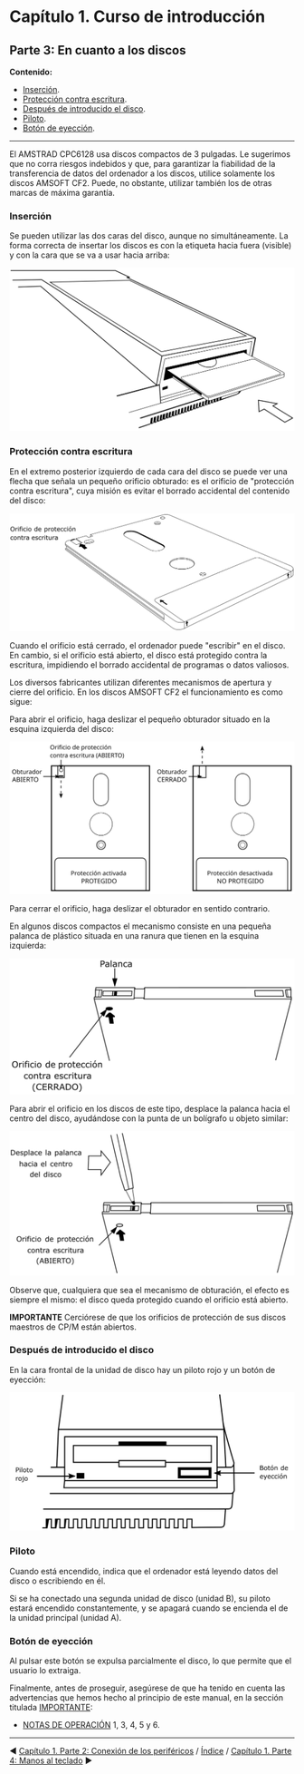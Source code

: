 # Capítulo 1. Curso de introducción 

## Parte 3: En cuanto a los discos

**Contenido:**
* [Inserción](#inserción).
* [Protección contra escritura](#protección-contra-escritura).
* [Después de introducido el disco](#después-de-introducido-el-disco).
* [Piloto](#piloto).
* [Botón de eyección](#botón-de-eyección).

***

El AMSTRAD CPC6128 usa discos compactos de 3 pulgadas. Le sugerimos que no corra riesgos indebidos y que, para garantizar la fiabilidad de la transferencia de datos del ordenador a los discos, utilice solamente los discos AMSOFT CF2. Puede, no obstante, utilizar también los de otras marcas de máxima garantía. 

### Inserción 
Se pueden utilizar las dos caras del disco, aunque no simultáneamente. La forma correcta de insertar los discos es con la etiqueta hacia fuera (visible) y con la cara que se va a usar hacia arriba: 

![](svg/c01-p03-i01.svg)

### Protección contra escritura 
En el extremo posterior izquierdo de cada cara del disco se puede ver una flecha que señala un pequeño orificio obturado: es el orificio de "protección contra escritura", cuya misión es evitar el borrado accidental del contenido del disco: 

![](svg/c01-p03-i02.svg)

Cuando el orificio está cerrado, el ordenador puede "escribir" en el disco. En cambio, si el orificio está abierto, el disco está protegido contra la escritura, impidiendo el borrado accidental de programas o datos valiosos. 

Los diversos fabricantes utilizan diferentes mecanismos de apertura y cierre del orificio. En los discos AMSOFT CF2 el funcionamiento es como sigue:

Para abrir el orificio, haga deslizar el pequeño obturador situado en la esquina izquierda del disco: 

![](svg/c01-p03-i03.svg)

Para cerrar el orificio, haga deslizar el obturador en sentido contrario. 

En algunos discos compactos el mecanismo consiste en una pequeña palanca de plástico situada en una ranura que tienen en la esquina izquierda: 

![](svg/c01-p03-i04.svg)

Para abrir el orificio en los discos de este tipo, desplace la palanca hacia el centro del disco, ayudándose con la punta de un bolígrafo u objeto similar: 

![](svg/c01-p03-i05.svg)

Observe que, cualquiera que sea el mecanismo de obturación, el efecto es siempre el mismo: el disco queda protegido cuando el orificio está abierto. 

**IMPORTANTE**
Cerciórese de que los orificios de protección de sus discos maestros de CP/M están abiertos. 

### Después de introducido el disco
En la cara frontal de la unidad de disco hay un piloto rojo y un botón de eyección:

![](svg/c01-p03-i06.svg)

### Piloto
Cuando está encendido, indica que el ordenador está leyendo datos del disco o escribiendo en él.

Si se ha conectado una segunda unidad de disco (unidad B), su piloto estará encendido constantemente, y se apagará cuando se encienda el de la unidad principal (unidad A). 

### Botón de eyección
Al pulsar este botón se expulsa parcialmente el disco, lo que permite que el usuario lo extraiga.

Finalmente, antes de proseguir, asegúrese de que ha tenido en cuenta las advertencias que hemos hecho al principio de este manual, en la sección titulada [IMPORTANTE](0.02.-Importante.md):

* [NOTAS DE OPERACIÓN](0.02.-Importante.md#notas-de-operación) 1, 3, 4, 5 y 6.

***

&#9664; [Capítulo 1. Parte 2: Conexión de los periféricos](1.02.-Conexión-de-los-periféricos.md)   /  [Índice](0.03.-Contenido.md)  /   [Capítulo 1. Parte 4: Manos al teclado](1.04.-Manos-al-teclado.md) &#9654;

